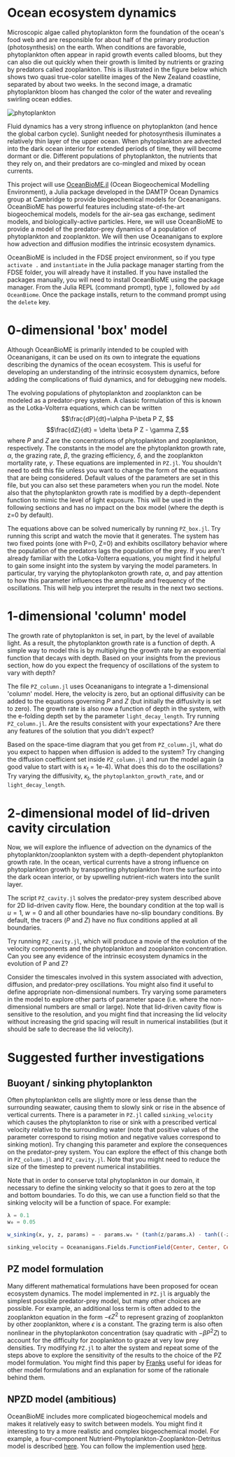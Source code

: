 # Ocean ecosystem dynamics

Microscopic algae called phytoplankton form the foundation of the ocean's food web and are responsible for about half of the primary production (photosynthesis) on the earth.
When conditions are favorable, phytoplankton often appear in rapid growth events called blooms, but they can also die out quickly when their growth is limited by nutrients or grazing by predators called zooplankton.
This is illustrated in the figure below which shows two quasi true-color satellite images of the New Zealand coastline, separated by about two weeks. In the second image, a dramatic phytoplankton bloom has changed the color of the water and revealing swirling ocean eddies.

![phytoplankton](./images/phytoplankton.jpg)

Fluid dynamics has a very strong influence on phytoplankton (and hence the global carbon cycle). Sunlight needed for photosynthesis illuminates a relatively thin layer of the upper ocean. When phytoplankton are advected into the dark ocean interior for extended periods of time, they will become dormant or die. Different populations of phytoplankton, the nutrients that they rely on, and their predators are co-mingled and mixed by ocean currents.

This project will use [OceanBioME.jl](https://github.com/OceanBioME/OceanBioME.jl) (Ocean Biogeochemical Modelling Environment), a Julia package developed in the DAMTP Ocean Dynamics group at Cambridge to provide biogeochemical models for Oceananigans. OceanBioME has powerful features including state-of-the-art biogeochemical models, models for the air-sea gas exchange, sediment models, and biologically-active particles. Here, we will use OceanBioME to provide a model of the predator-prey dynamics of a population of phytoplankton and zooplankton. We will then use Oceananigans to explore how advection and diffusion modifies the intrinsic ecosystem dynamics.

OceanBioME is included in the FDSE project environment, so if you type `activate .` and `instantiate` in the Julia package manager starting from the FDSE folder, you will already have it installed.  If you have installed the packages manually, you will need to install OceanBioME using the package manager. From the Julia REPL (command prompt), type `]`, followed by `add OceanBiome`. Once the package installs, return to the command prompt using the `delete` key.

# 0-dimensional 'box' model
Although OceanBioME is primarily intended to be coupled with Oceananigans, it can be used on its own to integrate the equations describing the dynamics of the ocean ecosystem. This is useful for developing an understanding of the intrinsic ecosystem dynamics, before adding the complications of fluid dynamics, and for debugging new models. 

The evolving populations of phytoplankton and zooplankton can be modeled as a predator-prey system. A classic formulation of this is known as the Lotka-Volterra equations, which can be written
$$\frac{dP}{dt}=\alpha P-\beta P Z, $$
$$\frac{dZ}{dt} = \delta \beta P Z - \gamma Z,$$
where $P$ and $Z$ are the concentrations of phytoplankton and zooplankton, respectively. The constants in the model are the phytoplankton growth rate, $\alpha$, the grazing rate, $\beta$, the grazing efficiency, $\delta$, and the zooplankton mortality rate, $\gamma$. These equations are implemented in `PZ.jl`. You shouldn't need to edit this file unless you want to change the form of the equations that are being considered. Default values of the parameters are set in this file, but you can also set these parameters when you run the model. Note also that the phytoplankton growth rate is modified by a depth-dependent function to mimic the level of light exposure. This will be used in the following sections and has no impact on the box model (where the depth is z=0 by default).

The equations above can be solved numerically by running `PZ_box.jl`. Try running this script and watch the movie that it generates. The system has two fixed points (one with P=0, Z=0) and exhibits oscillatory behavior where the population of the predators lags the population of the prey. If you aren't already familiar with the Lotka-Volterra equations, you might find it helpful to gain some insight into the system by varying the model parameters. In particular, try varying the phytoplankoton growth rate, $\alpha$, and pay attention to how this parameter influences the amplitude and frequency of the oscillations. This will help you interpret the results in the next two sections.

# 1-dimensional 'column' model

The growth rate of phytoplankton is set, in part, by the level of available light. As a result, the phytoplankton growth rate is a function of depth. A simple way to model this is by multiplying the growth rate by an exponential function that decays with depth. Based on your insights from the previous section, how do you expect the frequency of oscillations of the system to vary with depth?

The file `PZ_column.jl` uses Oceananigans to integrate a 1-dimensional 'column' model. Here, the velocity is zero, but an optional diffusivity can be added to the equations governing $P$ and $Z$ (but initially the diffusivity is set to zero). The growth rate is also now a function of depth in the system, with the e-folding depth set by the parameter `light_decay_length`. Try running `PZ_column.jl`. Are the results consistent with your expectations?  Are there any features of the solution that you didn't expect?

Based on the space-time diagram that you get from `PZ_column.jl`, what do you expect to happen when diffusion is added to the system?  Try changing the diffusion coefficient set inside `PZ_column.jl` and run the model again (a good value to start with is $\kappa_t$ = 1e-4). What does this do to the oscillations?  Try varying the diffusivity, $\kappa_t$, the `phytoplankton_growth_rate`, and or `light_decay_length`. 

# 2-dimensional model of lid-driven cavity circulation

Now, we will explore the influence of advection on the dynamics of the phytoplankton/zooplankton system with a depth-dependent phytoplankton growth rate. In the ocean, vertical currents have a strong influence on phytoplankton growth by transporting phytoplankton from the surface into the dark ocean interior, or by upwelling nutrient-rich waters into the sunlit layer.

The script `PZ_cavity.jl` solves the predator-prey system described above for 2D lid-driven cavity flow. Here, the boundary condition at the top wall is $u=1$, $w=0$ and all other boundaries have no-slip boundary conditions. By default, the tracers ($P$ and $Z$) have no flux conditions applied at all boundaries. 

Try running `PZ_cavity.jl`, which will produce a movie of the evolution of the velocity components and the phytoplankton and zooplankton concentration. Can you see any evidence of the intrinsic ecosystem dynamics in the evolution of P and Z?  

Consider the timescales involved in this system associated with advection, diffusion, and predator-prey oscillations. You might also find it useful to define appropriate non-dimensional numbers. Try varying some parameters in the model to explore other parts of parameter space (i.e. where the non-dimensional numbers are small or large). Note that lid-driven cavity flow is sensitive to the resolution, and you might find that increasing the lid velocity without increasing the grid spacing will result in numerical instabilities (but it should be safe to decrease the lid velocity). 

# Suggested further investigations

## Buoyant / sinking phytoplankton
Often phytoplankton cells are slightly more or less dense than the surrounding seawater, causing them to slowly sink or rise in the absence of vertical currents. There is a parameter in `PZ.jl` called `sinking_velocity` which causes the phytoplankton to rise or sink with a prescribed vertical velocity relative to the surrounding water (note that positive values of the parameter correspond to rising motion and negative values correspond to sinking motion). Try changing this parameter and explore the consequences on the predator-prey system. You can explore the effect of this change both in `PZ_column.jl` and `PZ_cavity.jl`. Note that you might need to reduce the size of the timestep to prevent numerical instabilities.

Note that in order to conserve total phytoplankton in our domain, it necessary to define the sinking velocity so that it goes to zero at the top and bottom boundaries. To do this, we can use a function field so that the sinking velocity will be a function of space. For example:
```julia
λ = 0.1
w₀ = 0.05

w_sinking(x, y, z, params) = - params.w₀ * (tanh(z/params.λ) - tanh((-z - 1)/params.λ) - 1)

sinking_velocity = Oceananigans.Fields.FunctionField{Center, Center, Center}(w_sinking, grid; parameters = (; λ, w₀))
```

## PZ model formulation
Many different mathematical formulations have been proposed for ocean ecosystem dynamics. The model implemented in `PZ.jl` is arguably the simplest possible predator-prey model, but many other choices are possible. For example, an additional loss term is often added to the zooplankton equation in the form $-\epsilon Z^2$ to represent grazing of zooplankton by other zooplankton, where $\epsilon$ is a constant. The grazing term is also often nonlinear in the phytoplankoton concentration (say quadratic with $-\beta P^2 Z$) to account for the difficulty for zooplankton to graze at very low prey densities. Try modifying `PZ.jl` to alter the system and repeat some of the steps above to explore the sensitivity of the results to the choice of the PZ model formulation. You might find this paper by [Franks](./papers/Franks2002.pdf) useful for ideas for other model formulations and an explanation for some of the rationale behind them.

## NPZD model (ambitious)
OceanBioME includes more complicated biogeochemical models and makes it relatively easy to switch between models. You might find it interesting to try a more realistic and complex biogeochemical model. For example, a four-component Nutrient-Phytoplankton-Zooplankton-Detritus model is described [here](https://oceanbiome.github.io/OceanBioME.jl/stable/model_components/biogeochemical/NPZ/). You can follow the implemention used [here](https://oceanbiome.github.io/OceanBioME.jl/stable/).



















